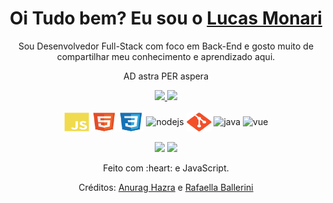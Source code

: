 <div>
  
  <h1 align="center">
    Oi Tudo bem? Eu sou o 
    <a href="https://www.linkedin.com/in/lucas-monari-082704210/">Lucas Monari </a>
  </h1>
  
  <p align="center">
    Sou Desenvolvedor Full-Stack com foco em Back-End e gosto muito de compartilhar meu conhecimento e aprendizado aqui.
  </p>
  
  <p align="center">
    AD astra PER aspera
  </p>
  
</div>

<div align="center">
  <a href="https://github.com/Monariih">
    <img height="150em" src="https://github-readme-stats.vercel.app/api?username=Monariih&count_private=true&include_all_commits=true&show_icons=true&theme=dracula&hide_border=false&show_owner=true"/>
    <img height="150em" src="https://github-readme-stats.vercel.app/api/top-langs/?username=Monariih&theme=dracula&hide_border=false&&layout=compact"/>
  </a>
</div>

<div align="center" valign="top"><br>
  <img align="center" alt="Js" height="30" width="40" src="https://raw.githubusercontent.com/devicons/devicon/master/icons/javascript/javascript-plain.svg">
  <img align="center" alt="HTML" height="30" width="40" src="https://raw.githubusercontent.com/devicons/devicon/master/icons/html5/html5-original.svg">
  <img align="center" alt="CSS" height="30" width="40" src="https://raw.githubusercontent.com/devicons/devicon/master/icons/css3/css3-original.svg">
  <img align="center" alt="nodejs" height="30" width="40" src="https://cdn.worldvectorlogo.com/logos/nodejs-icon.svg">
  <img align="center" alt="git" height="30" width="40" src="https://raw.githubusercontent.com/devicons/devicon/master/icons/git/git-original.svg">
  <img align="center" alt="java" height="30" width="40" src="https://cdn.jsdelivr.net/gh/devicons/devicon/icons/java/java-original.svg" />
  <img align="center" alt="vue" height="30" width="40" src="https://cdn.jsdelivr.net/gh/devicons/devicon/icons/vuejs/vuejs-original-wordmark.svg"/>
</div><br>

 <div align="center">
  <a href="https://www.instagram.com/monariih/" target="_blank"><img src="https://img.shields.io/badge/-Instagram-%23E4405F?style=for-the-badge&logo=instagram&logoColor=white" target="_blank"></a>
  <a href="https://www.linkedin.com/in/lucas-monari-082704210/" target="_blank"><img src="https://img.shields.io/badge/-LinkedIn-%230077B5?style=for-the-badge&logo=linkedin&logoColor=white" target="_blank"></a> 
  </div>

<div align="center">
  <p>Feito com :heart: e JavaScript.</p>
  <p>Créditos: <a href="https://github.com/anuraghazra/github-readme-stats">Anurag Hazra</a> e <a href="https://github.com/rafaballerini">Rafaella Ballerini</a></p>
</div>
